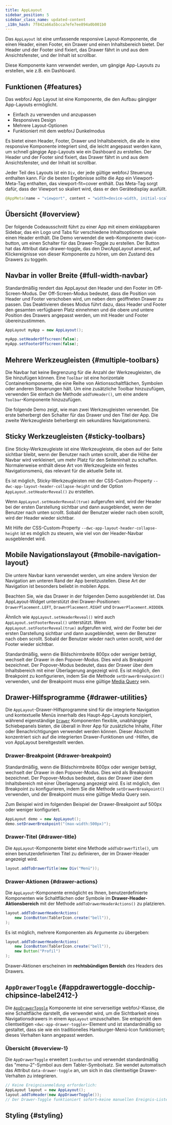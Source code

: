 ```yaml
---
title: AppLayout
sidebar_position: 5
sidebar_class_name: updated-content
_i18n_hash: 7f842a66a5bcca7efe7ee894a0b001b0
---
```

<DocChip chip='shadow' />
<DocChip chip='name' label="dwc-app-layout" />
<DocChip chip='since' label='23.06' />
<JavadocLink type="applayout" location="com/webforj/component/layout/applayout/AppLayout" top='true'/>

Das `AppLayout` ist eine umfassende responsive Layout-Komponente, die einen Header, einen Footer, ein Drawer und einen Inhaltsbereich bietet. Der Header und der Footer sind fixiert, das Drawer fährt in und aus dem Ansichtsfenster, und der Inhalt ist scrollbar.

Diese Komponente kann verwendet werden, um gängige App-Layouts zu erstellen, wie z.B. ein Dashboard.

## Funktionen {#features}

Das webforJ App Layout ist eine Komponente, die den Aufbau gängiger App-Layouts ermöglicht.

<ul>
    <li>Einfach zu verwenden und anzupassen</li>
    <li>Responsives Design</li>
    <li>Mehrere Layout-Optionen</li>
    <li>Funktioniert mit dem webforJ Dunkelmodus</li>
</ul>

Es bietet einen Header, Footer, Drawer und Inhaltsbereich, die alle in eine responsive Komponente integriert sind, die leicht angepasst werden kann, um schnell gängige App-Layouts wie ein Dashboard zu erstellen. Der Header und der Footer sind fixiert, das Drawer fährt in und aus dem Ansichtsfenster, und der Inhalt ist scrollbar.

Jeder Teil des Layouts ist ein `Div`, der jede gültige webforJ Steuerung enthalten kann. Für die besten Ergebnisse sollte die App ein Viewport-Meta-Tag enthalten, das viewport-fit=cover enthält. Das Meta-Tag sorgt dafür, dass der Viewport so skaliert wird, dass er den Gerätedisplay ausfüllt.

```java
@AppMeta(name = "viewport", content = "width=device-width, initial-scale=1.0, viewport-fit=cover, user-scalable=no")
```

## Übersicht {#overview}

Der folgende Codeausschnitt führt zu einer App mit einem einklappbaren Sidebar, das ein Logo und Tabs für verschiedene Inhaltsoptionen sowie einen Header enthält. Die Demo verwendet die web-Komponente dwc-icon-button, um einen Schalter für das Drawer-Toggle zu erstellen. Der Button hat das Attribut data-drawer-toggle, das den DwcAppLayout anweist, auf Klickereignisse von dieser Komponente zu hören, um den Zustand des Drawers zu toggeln.

<AppLayoutViewer path='/webforj/applayout/content/Dashboard?' mobile='false'
javaE='https://raw.githubusercontent.com/webforj/webforj-documentation/refs/heads/main/src/main/java/com/webforj/samples/views/applayout/applayout/AppLayoutView.java'
cssURL='/css/applayout/applayout.css'
/>

## Navbar in voller Breite {#full-width-navbar}

Standardmäßig rendert das AppLayout den Header und den Footer im Off-Screen-Modus. Der Off-Screen-Modus bedeutet, dass die Position von Header und Footer verschoben wird, um neben dem geöffneten Drawer zu passen. Das Deaktivieren dieses Modus führt dazu, dass Header und Footer den gesamten verfügbaren Platz einnehmen und die obere und untere Position des Drawers angepasst werden, um mit Header und Footer übereinzustimmen.

```java showLineNumbers
AppLayout myApp = new AppLayout();

myApp.setHeaderOffscreen(false);
myApp.setFooterOffscreen(false);
```

<AppLayoutViewer path='/webforj/applayoutfullnavbar/content/Dashboard?' mobile='false'
javaE='https://raw.githubusercontent.com/webforj/webforj-documentation/refs/heads/main/src/main/java/com/webforj/samples/views/applayout/fullnavbar/AppLayoutFullNavbarView.java'
cssURL='/css/applayout/applayout.css'/>

## Mehrere Werkzeugleisten {#multiple-toolbars}

Die Navbar hat keine Begrenzung für die Anzahl der Werkzeugleisten, die Sie hinzufügen können. Eine `Toolbar` ist eine horizontale Containerkomponente, die eine Reihe von Aktionsschaltflächen, Symbolen oder anderen Steuerungen hält. Um eine zusätzliche Toolbar hinzuzufügen, verwenden Sie einfach die Methode `addToHeader()`, um eine andere `Toolbar`-Komponente hinzuzufügen.

Die folgende Demo zeigt, wie man zwei Werkzeugleisten verwendet. Die erste beherbergt den Schalter für das Drawer und den Titel der App. Die zweite Werkzeugleiste beherbergt ein sekundäres Navigationsmenü.

<AppLayoutViewer path='/webforj/applayoutmultipleheaders/content/Dashboard?' mobile='false'
javaE='https://raw.githubusercontent.com/webforj/webforj-documentation/refs/heads/main/src/main/java/com/webforj/samples/views/applayout/multipleheaders/AppLayoutMultipleHeadersView.java'
cssURL='/css/applayout/applayout.css'/>

## Sticky Werkzeugleisten {#sticky-toolbars}

Eine Sticky-Werkzeugleiste ist eine Werkzeugleiste, die oben auf der Seite sichtbar bleibt, wenn der Benutzer nach unten scrollt, aber die Höhe der Navbar wird verkleinert, um mehr Platz für den Seiteninhalt zu schaffen. Normalerweise enthält diese Art von Werkzeugleiste ein festes Navigationsmenü, das relevant für die aktuelle Seite ist.

Es ist möglich, Sticky-Werkzeugleisten mit der CSS-Custom-Property `--dwc-app-layout-header-collapse-height` und der Option `AppLayout.setHeaderReveal()` zu erstellen.

Wenn `AppLayout.setHeaderReveal(true)` aufgerufen wird, wird der Header bei der ersten Darstellung sichtbar und dann ausgeblendet, wenn der Benutzer nach unten scrollt. Sobald der Benutzer wieder nach oben scrollt, wird der Header wieder sichtbar.

Mit Hilfe der CSS-Custom-Property `--dwc-app-layout-header-collapse-height` ist es möglich zu steuern, wie viel von der Header-Navbar ausgeblendet wird.

<AppLayoutViewer path='/webforj/applayoutstickytoolbar/content/Dashboard?' mobile='false'
javaE='https://raw.githubusercontent.com/webforj/webforj-documentation/refs/heads/main/src/main/java/com/webforj/samples/views/applayout/stickytoolbar/AppLayoutStickyToolbarView.java'
cssURL='/css/applayout/applayout.css'/>

## Mobile Navigationslayout {#mobile-navigation-layout}

Die untere Navbar kann verwendet werden, um eine andere Version der Navigation am unteren Rand der App bereitzustellen. Diese Art der Navigation ist besonders beliebt in mobilen Apps.

Beachten Sie, wie das Drawer in der folgenden Demo ausgeblendet ist. Das AppLayout-Widget unterstützt drei Drawer-Positionen: `DrawerPlacement.LEFT`, `DrawerPlacement.RIGHT` und `DrawerPlacement.HIDDEN`.

Ähnlich wie `AppLayout.setHeaderReveal()` wird auch `AppLayout.setFooterReveal()` unterstützt. Wenn `AppLayout.setFooterReveal(true)` aufgerufen wird, wird der Footer bei der ersten Darstellung sichtbar und dann ausgeblendet, wenn der Benutzer nach oben scrollt. Sobald der Benutzer wieder nach unten scrollt, wird der Footer wieder sichtbar.

Standardmäßig, wenn die Bildschirmbreite 800px oder weniger beträgt, wechselt der Drawer in den Popover-Modus. Dies wird als Breakpoint bezeichnet. Der Popover-Modus bedeutet, dass der Drawer über dem Inhaltsbereich mit einer Überlagerung angezeigt wird. Es ist möglich, den Breakpoint zu konfigurieren, indem Sie die Methode `setDrawerBreakpoint()` verwenden, und der Breakpoint muss eine gültige [Media Query](https://developer.mozilla.org/en-US/docs/Web/CSS/Media_Queries/Using_media_queries) sein.

<AppLayoutViewer path='/webforj/applayoutmobiledrawer/?' mobile='true'
javaE='https://raw.githubusercontent.com/webforj/webforj-documentation/refs/heads/main/src/main/java/com/webforj/samples/views/applayout/mobiledrawer/AppLayoutMobileDrawerView.java'
cssURL='/css/applayout/applayoutMobile.css'
/>

## Drawer-Hilfsprogramme {#drawer-utilities}

Die `AppLayout`-Drawer-Hilfsprogramme sind für die integrierte Navigation und kontextuelle Menüs innerhalb des Haupt-App-Layouts konzipiert, während eigenständige [`Drawer`](https://docs.webforj.com/docs/components/drawer) Komponenten flexible, unabhängige Schiebepanels bieten, die überall in Ihrer App für zusätzliche Inhalte, Filter oder Benachrichtigungen verwendet werden können. Dieser Abschnitt konzentriert sich auf die integrierten Drawer-Funktionen und -Hilfen, die von AppLayout bereitgestellt werden.

### Drawer-Breakpoint {#drawer-breakpoint}

Standardmäßig, wenn die Bildschirmbreite 800px oder weniger beträgt, wechselt der Drawer in den Popover-Modus. Dies wird als Breakpoint bezeichnet. Der Popover-Modus bedeutet, dass der Drawer über dem Inhaltsbereich mit einer Überlagerung angezeigt wird. Es ist möglich, den Breakpoint zu konfigurieren, indem Sie die Methode `setDrawerBreakpoint()` verwenden, und der Breakpoint muss eine gültige Media Query sein.

Zum Beispiel wird im folgenden Beispiel der Drawer-Breakpoint auf 500px oder weniger konfiguriert.

```java
AppLayout demo = new AppLayout();
demo.setDrawerBreakpoint("(max-width:500px)");
```

### Drawer-Titel {#drawer-title}

Die `AppLayout`-Komponente bietet eine Methode `addToDrawerTitle()`, um einen benutzerdefinierten Titel zu definieren, der im Drawer-Header angezeigt wird.

```java
layout.addToDrawerTitle(new Div("Menü"));
```

### Drawer-Aktionen {#drawer-actions}

Die `AppLayout`-Komponente ermöglicht es Ihnen, benutzerdefinierte Komponenten wie Schaltflächen oder Symbole im **Drawer-Header-Aktionsbereich** mit der Methode `addToDrawerHeaderActions()` zu platzieren.

```java
layout.addToDrawerHeaderActions(
    new IconButton(TablerIcon.create("bell")),
);
```

Es ist möglich, mehrere Komponenten als Argumente zu übergeben:

```java
layout.addToDrawerHeaderActions(
    new IconButton(TablerIcon.create("bell")),
    new Button("Profil")
);
```

Drawer-Aktionen erscheinen im **rechtsbündigen Bereich** des Headers des Drawers.

<AppLayoutViewer path='/webforj/applayoutdrawerutility/content/Dashboard/?' mobile='false'
javaE='https://raw.githubusercontent.com/webforj/webforj-documentation/refs/heads/main/src/main/java/com/webforj/samples/views/applayout/applayoutdrawerutility/AppLayoutDrawerUtilityView.java'
cssURL='/css/applayout/applayout.css'
/>

## `AppDrawerToggle` <DocChip chip='since' label='24.12' /> {#appdrawertoggle-docchip-chipsince-label2412-}

Die [`AppDrawerToggle`](https://javadoc.io/doc/com.webforj/webforj-applayout/latest/com/webforj/component/layout/applayout/AppDrawerToggle.html) Komponente ist eine serverseitige webforJ-Klasse, die eine Schaltfläche darstellt, die verwendet wird, um die Sichtbarkeit eines Navigationsdrawers in einem `AppLayout` umzuschalten. Sie entspricht dem clientseitigen `<dwc-app-drawer-toggle>`-Element und ist standardmäßig so gestaltet, dass sie wie ein traditionelles Hamburger-Menü-Icon funktioniert; dieses Verhalten kann angepasst werden.

### Übersicht {#overview-1}

Die `AppDrawerToggle` erweitert `IconButton` und verwendet standardmäßig das "menu-2"-Symbol aus dem Tabler-Symbolsatz. Sie wendet automatisch das Attribut `data-drawer-toggle` an, um sich in das clientseitige Drawer-Verhalten zu integrieren.

```java
// Keine Ereignisanmeldung erforderlich:
AppLayout layout = new AppLayout();
layout.addToHeader(new AppDrawerToggle());
// Der Drawer-Toggle funktioniert sofort—keine manuellen Ereignis-Listener erforderlich.
```
## Styling {#styling}

<TableBuilder name="AppLayout" />
